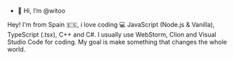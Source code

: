 - 👋 Hi, I’m @witoo

Hey! I'm from Spain 🇪🇸, i love coding 💻 JavaScript (Node.js & Vanilla), TypeScript (.tsx), C++ and C#.
I usually use WebStorm, Clion and Visual Studio Code for coding.
My goal is make something that changes the whole world.

<!---
witoo-source/witoo-source is a ✨ special ✨ repository because its `README.md` (this file) appears on your GitHub profile.
You can click the Preview link to take a look at your changes.
--->
